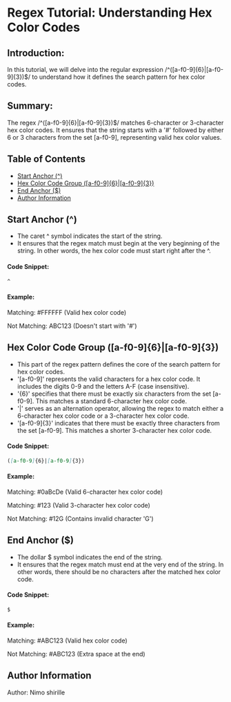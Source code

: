# Regex Tutorial: Understanding Hex Color Codes

## Introduction:
In this tutorial, we will delve into the regular expression /^([a-f0-9]{6}|[a-f0-9]{3})$/ to understand how it defines the search pattern for hex color codes.

## Summary:

The regex /^([a-f0-9]{6}|[a-f0-9]{3})$/ matches 6-character or 3-character hex color codes. It ensures that the string starts with a '#' followed by either 6 or 3 characters from the set [a-f0-9], representing valid hex color values.

## Table of Contents

- [Start Anchor (^)](#Start-Anchor(^))
- [Hex Color Code Group ([a-f0-9]{6}|[a-f0-9]{3})](#Hex-Color-Code-Group-([a-f0-9]{6}|[a-f0-9]{3}))
- [End Anchor ($)](#End-Anchor)
- [Author Information](#Author-Information)

## Start Anchor (^)

- The caret ^ symbol indicates the start of the string.
- It ensures that the regex match must begin at the very beginning of the string. In other words, the hex color code must start right after the ^.

#### Code Snippet:

```md
^
```
#### Example:

Matching: #FFFFFF (Valid hex color code)

Not Matching: ABC123 (Doesn't start with '#')

## Hex Color Code Group ([a-f0-9]{6}|[a-f0-9]{3})

- This part of the regex pattern defines the core of the search pattern for hex color codes.
- '[a-f0-9]' represents the valid characters for a hex color code. It includes the digits 0-9 and the letters A-F (case insensitive).
- '{6}' specifies that there must be exactly six characters from the set [a-f0-9]. This matches a standard 6-character hex color code.
- '|' serves as an alternation operator, allowing the regex to match either a 6-character hex color code or a 3-character hex color code.
- '[a-f0-9]{3}' indicates that there must be exactly three characters from the set [a-f0-9]. This matches a shorter 3-character hex color code.

#### Code Snippet:

```md
([a-f0-9]{6}|[a-f0-9]{3})
```
#### Example:

Matching: #0aBcDe (Valid 6-character hex color code)

Matching: #123 (Valid 3-character hex color code)

Not Matching: #12G (Contains invalid character 'G')

## End Anchor ($)

- The dollar $ symbol indicates the end of the string.
- It ensures that the regex match must end at the very end of the string. In other words, there should be no characters after the matched hex color code.

#### Code Snippet:

```md
$
```

#### Example:

Matching: #ABC123 (Valid hex color code)

Not Matching: #ABC123  (Extra space at the end)

## Author Information

Author: Nimo shirille

